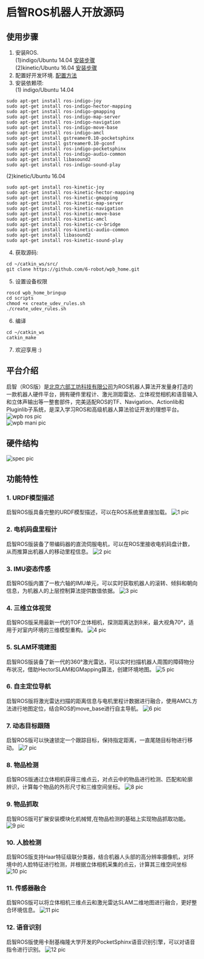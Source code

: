 # 启智ROS机器人开放源码

## 使用步骤

1. 安装ROS.  
(1)indigo/Ubuntu 14.04 [安装步骤](http://wiki.ros.org/indigo/Installation/Ubuntu)  
(2)kinetic/Ubuntu 16.04 [安装步骤](http://wiki.ros.org/kinetic/Installation/Ubuntu)
2. 配置好开发环境. [配置方法](http://wiki.ros.org/ROS/Tutorials/InstallingandConfiguringROSEnvironment)
3. 安装依赖项:  
(1) indigo/Ubuntu 14.04
```
sudo apt-get install ros-indigo-joy
sudo apt-get install ros-indigo-hector-mapping
sudo apt-get install ros-indigo-gmapping 
sudo apt-get install ros-indigo-map-server
sudo apt-get install ros-indigo-navigation
sudo apt-get install ros-indigo-move-base
sudo apt-get install ros-indigo-amcl
sudo apt-get install gstreamer0.10-pocketsphinx
sudo apt-get install gstreamer0.10-gconf
sudo apt-get install ros-indigo-pocketsphinx
sudo apt-get install ros-indigo-audio-common
sudo apt-get install libasound2
sudo apt-get install ros-indigo-sound-play
```  
(2)kinetic/Ubuntu 16.04
```
sudo apt-get install ros-kinetic-joy
sudo apt-get install ros-kinetic-hector-mapping
sudo apt-get install ros-kinetic-gmapping
sudo apt-get install ros-kinetic-map-server
sudo apt-get install ros-kinetic-navigation
sudo apt-get install ros-kinetic-move-base
sudo apt-get install ros-kinetic-amcl
sudo apt-get install ros-kinetic-cv-bridge
sudo apt-get install ros-kinetic-audio-common
sudo apt-get install libasound2
sudo apt-get install ros-kinetic-sound-play
```
4. 获取源码:
```
cd ~/catkin_ws/src/
git clone https://github.com/6-robot/wpb_home.git
```
5. 设置设备权限
```
roscd wpb_home_bringup
cd scripts
chmod +x create_udev_rules.sh
./create_udev_rules.sh 
```
6. 编译
```
cd ~/catkin_ws
catkin_make
```
7. 欢迎享用 :)

## 平台介绍
启智（ROS版）是[北京六部工坊科技有限公司](http://www.6-robot.com)为ROS机器人算法开发量身打造的一款机器人硬件平台，拥有硬件里程计、激光测距雷达、立体视觉相机和语音输入和立体声输出等一整套部件，完美适配ROS的TF、Navigation、Actionlib和Pluginlib子系统，是深入学习ROS和高级机器人算法验证开发的理想平台。
![wpb ros pic](./media/wpb_ros.jpg)  
![wpb mani pic](./media/wpb_ros_mani.png)


## 硬件结构
![spec pic](./media/wpb_ros_spec.jpg)


## 功能特性

### 1. URDF模型描述
启智ROS版具备完整的URDF模型描述，可以在ROS系统里直接加载。
![1 pic](./media/mani_urdf.png)

### 2. 电机码盘里程计
启智ROS版装备了带编码器的直流伺服电机，可以在ROS里接收电机码盘计数，从而推算出机器人的移动里程信息。
![2 pic](./media/odom.png)

### 3. IMU姿态传感
启智ROS版内置了一枚六轴的IMU单元，可以实时获取机器人的滚转、倾斜和朝向信息，为机器人的上层控制算法提供数值依据。
![3 pic](./media/imu.png)

### 4. 三维立体视觉
启智ROS版采用最新一代的TOF立体相机，探测距离达到8米，最大视角70°，适用于对室内环境的三维模型重构。
![4 pic](./media/3d_vision.png)

### 5. SLAM环境建图
启智ROS版装备了新一代的360°激光雷达，可以实时扫描机器人周围的障碍物分布状况，借助HectorSLAM和GMapping算法，创建环境地图。
![5 pic](./media/slam.png)

### 6. 自主定位导航
启智ROS版将激光雷达扫描的距离信息与电机里程计数据进行融合，使用AMCL方法进行地图定位，结合ROS的move_base进行自主导航。
![6 pic](./media/navigation.png)

### 7. 动态目标跟随
启智ROS版可以快速锁定一个跟踪目标，保持指定距离，一直尾随目标物进行移动。
![7 pic](./media/following.png)

### 8. 物品检测
启智ROS版通过立体相机获得三维点云，对点云中的物品进行检测、匹配和轮廓辨识，计算每个物品的外形尺寸和三维空间坐标。
![8 pic](./media/object_detect.png)

### 9. 物品抓取
启智ROS版可扩展安装模块化机械臂,在物品检测的基础上实现物品抓取功能。
![9 pic](./media/mani_grab.png)

### 10. 人脸检测
启智ROS版支持Haar特征级联分类器，结合机器人头部的高分辨率摄像机，对环境中的人脸特征进行检测，并根据立体相机采集的点云，计算其三维空间坐标
![10 pic](./media/face_detect.png)

### 11. 传感器融合
启智ROS版可以将立体相机三维点云和激光雷达SLAM二维地图进行融合，更好整合环境信息。
![11 pic](./media/map.png)

### 12. 语音识别
启智ROS版使用卡耐基梅隆大学开发的PocketSphinx语音识别引擎，可以对语音指令进行识别。
![12 pic](./media/sr.png)

